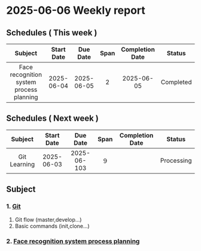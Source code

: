 # 2025-06-06 Weekly report

## Schedules ( This week )

|                 Subject                  | Start Date |  Due Date  | Span | Completion Date |   Status   |
|:----------------------------------------:|:----------:|:----------:|:----:|:---------------:|:----------:|
| Face recognition system process planning | 2025-06-04 | 2025-06-05 |  2   |   2025-06-05    | Completed  |     |

## Schedules ( Next week )

|   Subject    | Start Date |  Due Date  | Span | Completion Date |   Status   | 
|:------------:|:----------:|:----------:|:----:|:---------------:|:----------:|
| Git Learning | 2025-06-03 | 2025-06-103 |  ９  |                 | Processing |123


## Subject
### 1. [Git](https://hackmd.io/@dRJLCJLST-SP2uU10JIAJQ/HyfLApyXll)
1. Git flow (master,develop...)
2. Basic commands (init,clone...)

### 2. [Face recognition system process planning](https://hackmd.io/@dRJLCJLST-SP2uU10JIAJQ/ByANfqRzgg)